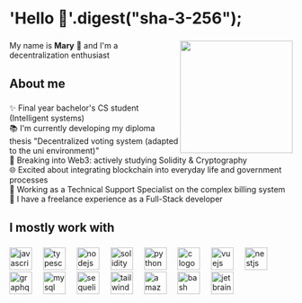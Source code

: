 <h1 align="left">'Hello 👋'.digest("sha-3-256");</h1>

###

<img align="right" height="200" src="https://media.giphy.com/media/v1.Y2lkPTc5MGI3NjExaGhpZGNwbGdmZmIxMnR2aWZsMGlsNWNtb3d0eTJjOHg5MGd6d3FweCZlcD12MV9pbnRlcm5hbF9naWZfYnlfaWQmY3Q9cw/6HfVuzEsbjCQWCPZTt/giphy.gif"  />

###

<p align="left">My name is <b>Mary</b> 🍒 and I'm a decentralization enthusiast</p>

###

<h2 align="left">About me</h2>

###

<p align="left">✨ Final year bachelor's CS student (Intelligent systems)<br>📚 I'm currently developing my diploma thesis "Decentralized voting system (adapted to the uni environment)"<br>🔐 Breaking into Web3: actively studying Solidity & Cryptography<br>🌐 Excited about integrating blockchain into everyday life and government processes<br>🔧 Working as a Technical Support Specialist on the complex billing system<br>🚀 I have a freelance experience as a Full-Stack developer</p>

###

<h2 align="left">I mostly work with</h2>

###

<div align="left">
  <img src="https://cdn.jsdelivr.net/gh/devicons/devicon/icons/javascript/javascript-original.svg" height="40" alt="javascript logo"  />
  <img width="12" />
  <img src="https://cdn.jsdelivr.net/gh/devicons/devicon/icons/typescript/typescript-original.svg" height="40" alt="typescript logo"  />
  <img width="12" />
  <img src="https://cdn.jsdelivr.net/gh/devicons/devicon/icons/nodejs/nodejs-original.svg" height="40" alt="nodejs logo"  />
  <img width="12" />
  <img src="https://cdn.jsdelivr.net/gh/devicons/devicon/icons/solidity/solidity-original.svg" height="40" alt="solidity logo"  />
  <img width="12" />
  <img src="https://cdn.jsdelivr.net/gh/devicons/devicon/icons/python/python-original.svg" height="40" alt="python logo"  />
  <img width="12" />
  <img src="https://cdn.jsdelivr.net/gh/devicons/devicon/icons/c/c-original.svg" height="40" alt="c logo"  />
  <img width="12" />
  <img src="https://cdn.jsdelivr.net/gh/devicons/devicon/icons/vuejs/vuejs-original.svg" height="40" alt="vuejs logo"  />
  <img width="12" />
  <img src="https://cdn.jsdelivr.net/gh/devicons/devicon/icons/nestjs/nestjs-plain.svg" height="40" alt="nestjs logo"  />
  <img width="12" />
  <img src="https://cdn.jsdelivr.net/gh/devicons/devicon/icons/graphql/graphql-plain.svg" height="40" alt="graphql logo"  />
  <img width="12" />
  <img src="https://cdn.jsdelivr.net/gh/devicons/devicon/icons/mysql/mysql-original.svg" height="40" alt="mysql logo"  />
  <img width="12" />
  <img src="https://cdn.jsdelivr.net/gh/devicons/devicon/icons/sequelize/sequelize-original.svg" height="40" alt="sequelize logo"  />
  <img width="12" />
  <img src="https://cdn.jsdelivr.net/gh/devicons/devicon/icons/tailwindcss/tailwindcss-original-wordmark.svg" height="40" alt="tailwindcss logo"  />
  <img width="12" />
  <img src="https://cdn.jsdelivr.net/gh/devicons/devicon/icons/amazonwebservices/amazonwebservices-original.svg" height="40" alt="amazonwebservices logo"  />
  <img width="12" />
  <img src="https://cdn.jsdelivr.net/gh/devicons/devicon/icons/bash/bash-original.svg" height="40" alt="bash logo"  />
  <img width="12" />
  <img src="https://cdn.jsdelivr.net/gh/devicons/devicon/icons/jetbrains/jetbrains-original.svg" height="40" alt="jetbrains logo"  />
</div>

###
